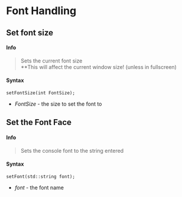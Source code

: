 # Font Handling <!-- {docsify-ignore} -->

## Set font size
#### Info
> Sets the current font size<br>
> **This will affect the current window size! (unless in fullscreen)
#### Syntax
`setFontSize(int FontSize);`
* *FontSize* - the size to set the font to

## Set the Font Face
#### Info
> Sets the console font to the string entered
#### Syntax
`setFont(std::string font);`
* *font* - the font name